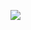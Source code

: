 

   [![](https://mermaid.ink/img/pako:eNp9kk1OwzAQha9ieQWivUDEBsEGiRakbr2Z2kM6wrEj_0RAyN1x4yR1BOoiimfeN-8l1vRcWoW84lKD908EtYNGGMbOD2MH8gEbeG3RgSRrQLP7n-2W7aInCdeZPXRYg7LuOvZCNUiwwmTsuT1Zg1n6O5KZmR2_-R-qn4FhTWbvtVrq-a_63GLsLlgJN7dL2UL0Ze1R4xiY52ZlKC2XS7i44icdyb1BTaZ0A0Wj2d528HBcKSGCpm9Yj6xipku8hOjUWFmgUVg0yKQ0eLSmQ-dLz_HAN7xB1wCptBmjqeDhhA0KXqWjAvchuDBD4iAGe_gyklfBRdxwZ2N94tU7aJ-q2KoUPa3V0kVFwbrdtHjn1_ALfDvPYg?type=png)](https://mermaid.live/edit#pako:eNp9kk1OwzAQha9ieQWivUDEBsEGiRakbr2Z2kM6wrEj_0RAyN1x4yR1BOoiimfeN-8l1vRcWoW84lKD908EtYNGGMbOD2MH8gEbeG3RgSRrQLP7n-2W7aInCdeZPXRYg7LuOvZCNUiwwmTsuT1Zg1n6O5KZmR2_-R-qn4FhTWbvtVrq-a_63GLsLlgJN7dL2UL0Ze1R4xiY52ZlKC2XS7i44icdyb1BTaZ0A0Wj2d528HBcKSGCpm9Yj6xipku8hOjUWFmgUVg0yKQ0eLSmQ-dLz_HAN7xB1wCptBmjqeDhhA0KXqWjAvchuDBD4iAGe_gyklfBRdxwZ2N94tU7aJ-q2KoUPa3V0kVFwbrdtHjn1_ALfDvPYg)